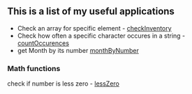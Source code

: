 ## This is a list of my useful applications
- Check an array for specific element - [checkInventory](https://github.com/mariusErpenbach/Tools/blob/master/apps/checkInventory.js)
- Check how often a specific character occures in a string - [countOccurences](https://github.com/mariusErpenbach/Tools/blob/master/apps/countOccurences.js)
- get Month by its number [monthByNumber](https://github.com/mariusErpenbach/Tools/blob/master/apps/monthByNumber.js)
### Math functions

check if number is less zero - [lessZero](https://github.com/mariusErpenbach/Tools/blob/master/apps/lessZero.js)




